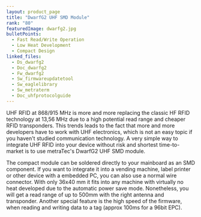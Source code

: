 ```yaml
---
layout: product_page
title: "DwarfG2 UHF SMD Module"
rank: "80"
featuredImage: dwarfg2.jpg
bulletPoints:
  - Fast Read/Write Operation
  - Low Heat Development
  - Compact Design
linked_files:
  - Ds_dwarfg2
  - Doc_dwarfg2
  - Fw_dwarfg2
  - Sw_firmwareupdatetool
  - Sw_eaglelibrary
  - Sw_metraterm
  - Doc_uhfprotocolguide
---
```

UHF RFID at 868/915 MHz is more and more replacing the classic HF RFID technology at 13,56 MHz due to a high potential read range and cheaper RFID transponders. This trends leads to the fact that more and more developers have to work with UHF electronics, which is not an easy topic if you haven't studied communication technology. A very simple way to integrate UHF RFID into your device without risk and shortest time-to-market is to use metraTec's DwarfG2 UHF SMD module.

The compact module can be soldered directly to your mainboard as an SMD component. If you want to integrate it into a vending machine, label printer or other device with a embedded PC, you can also use a normal wire connector. With only 36x40 mm it fits into any machine with virtually no heat developed due to the automatic power save mode. Nonetheless, you will get a read range of up to 500mm with the right antenna and transponder. Another special feature is the high speed of the firmware, when reading and writing data to a tag (approx 100ms for a 96bit EPC).
